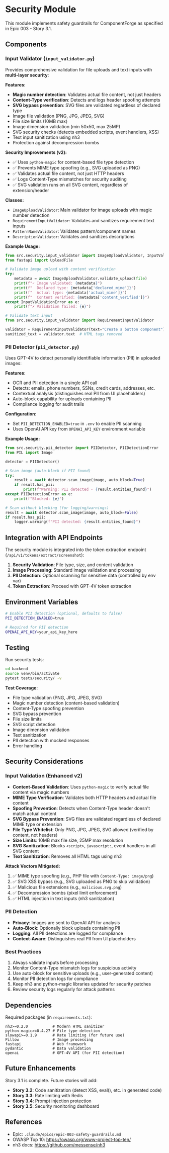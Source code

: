# Security Module

This module implements safety guardrails for ComponentForge as specified in Epic 003 - Story 3.1.

## Components

### Input Validator (`input_validator.py`)

Provides comprehensive validation for file uploads and text inputs with **multi-layer security**:

**Features:**
- **Magic number detection**: Validates actual file content, not just headers
- **Content-Type verification**: Detects and logs header spoofing attempts
- **SVG bypass prevention**: SVG files are validated regardless of declared type
- Image file validation (PNG, JPG, JPEG, SVG)
- File size limits (10MB max)
- Image dimension validation (min 50x50, max 25MP)
- SVG security checks (detects embedded scripts, event handlers, XSS)
- Text input sanitization using nh3
- Protection against decompression bombs

**Security Improvements (v2):**
- ✅ Uses `python-magic` for content-based file type detection
- ✅ Prevents MIME type spoofing (e.g., SVG uploaded as PNG)
- ✅ Validates actual file content, not just HTTP headers
- ✅ Logs Content-Type mismatches for security auditing
- ✅ SVG validation runs on all SVG content, regardless of extension/header

**Classes:**
- `ImageUploadValidator`: Main validator for image uploads with magic number detection
- `RequirementInputValidator`: Validates and sanitizes requirement text inputs
- `PatternNameValidator`: Validates pattern/component names
- `DescriptionValidator`: Validates and sanitizes descriptions

**Example Usage:**

```python
from src.security.input_validator import ImageUploadValidator, InputValidationError
from fastapi import UploadFile

# Validate image upload with content verification
try:
    metadata = await ImageUploadValidator.validate_upload(file)
    print(f"✓ Image validated: {metadata}")
    print(f"  Declared type: {metadata['declared_mime']}")
    print(f"  Actual type: {metadata['actual_mime']}")
    print(f"  Content verified: {metadata['content_verified']}")
except InputValidationError as e:
    print(f"✗ Validation failed: {e}")

# Validate text input
from src.security.input_validator import RequirementInputValidator

validator = RequirementInputValidator(text="Create a button component")
sanitized_text = validator.text  # HTML tags removed
```

### PII Detector (`pii_detector.py`)

Uses GPT-4V to detect personally identifiable information (PII) in uploaded images:

**Features:**
- OCR and PII detection in a single API call
- Detects: emails, phone numbers, SSNs, credit cards, addresses, etc.
- Contextual analysis (distinguishes real PII from UI placeholders)
- Auto-block capability for uploads containing PII
- Compliance logging for audit trails

**Configuration:**
- Set `PII_DETECTION_ENABLED=true` in `.env` to enable PII scanning
- Uses OpenAI API key from `OPENAI_API_KEY` environment variable

**Example Usage:**

```python
from src.security.pii_detector import PIIDetector, PIIDetectionError
from PIL import Image

detector = PIIDetector()

# Scan image (auto-block if PII found)
try:
    result = await detector.scan_image(image, auto_block=True)
    if result.has_pii:
        print(f"Warning: PII detected - {result.entities_found}")
except PIIDetectionError as e:
    print(f"Blocked: {e}")

# Scan without blocking (for logging/warnings)
result = await detector.scan_image(image, auto_block=False)
if result.has_pii:
    logger.warning(f"PII detected: {result.entities_found}")
```

## Integration with API Endpoints

The security module is integrated into the token extraction endpoint (`/api/v1/tokens/extract/screenshot`):

1. **Security Validation**: File type, size, and content validation
2. **Image Processing**: Standard image validation and processing
3. **PII Detection**: Optional scanning for sensitive data (controlled by env var)
4. **Token Extraction**: Proceed with GPT-4V token extraction

## Environment Variables

```bash
# Enable PII detection (optional, defaults to false)
PII_DETECTION_ENABLED=true

# Required for PII detection
OPENAI_API_KEY=your_api_key_here
```

## Testing

Run security tests:

```bash
cd backend
source venv/bin/activate
pytest tests/security/ -v
```

**Test Coverage:**
- File type validation (PNG, JPG, JPEG, SVG)
- Magic number detection (content-based validation)
- Content-Type spoofing prevention
- SVG bypass prevention
- File size limits
- SVG script detection
- Image dimension validation
- Text sanitization
- PII detection with mocked responses
- Error handling

## Security Considerations

### Input Validation (Enhanced v2)
- **Content-Based Validation**: Uses `python-magic` to verify actual file content via magic numbers
- **MIME Type Verification**: Validates both HTTP headers and actual file content
- **Spoofing Prevention**: Detects when Content-Type header doesn't match actual content
- **SVG Bypass Prevention**: SVG files are validated regardless of declared MIME type or extension
- **File Type Whitelist**: Only PNG, JPG, JPEG, SVG allowed (verified by content, not headers)
- **Size Limits**: 10MB max file size, 25MP max resolution
- **SVG Sanitization**: Blocks `<script>`, `javascript:`, event handlers in all SVG content
- **Text Sanitization**: Removes all HTML tags using nh3

**Attack Vectors Mitigated:**
1. ✅ MIME type spoofing (e.g., PHP file with `Content-Type: image/png`)
2. ✅ SVG XSS bypass (e.g., SVG uploaded as PNG to skip validation)
3. ✅ Malicious file extensions (e.g., `malicious.svg.png`)
4. ✅ Decompression bombs (pixel limit enforcement)
5. ✅ HTML injection in text inputs (nh3 sanitization)

### PII Detection
- **Privacy**: Images are sent to OpenAI API for analysis
- **Auto-Block**: Optionally block uploads containing PII
- **Logging**: All PII detections are logged for compliance
- **Context-Aware**: Distinguishes real PII from UI placeholders

### Best Practices
1. Always validate inputs before processing
2. Monitor Content-Type mismatch logs for suspicious activity
3. Use auto-block for sensitive uploads (e.g., user-generated content)
4. Monitor PII detection logs for compliance
5. Keep nh3 and python-magic libraries updated for security patches
6. Review security logs regularly for attack patterns

## Dependencies

Required packages (in `requirements.txt`):
```
nh3>=0.2.0           # Modern HTML sanitizer
python-magic>=0.4.27 # File type detection
slowapi>=0.1.9       # Rate limiting (for future use)
Pillow               # Image processing
fastapi              # Web framework
pydantic             # Data validation
openai               # GPT-4V API (for PII detection)
```

## Future Enhancements

Story 3.1 is complete. Future stories will add:

- **Story 3.2**: Code sanitization (detect XSS, eval(), etc. in generated code)
- **Story 3.3**: Rate limiting with Redis
- **Story 3.4**: Prompt injection protection
- **Story 3.5**: Security monitoring dashboard

## References

- Epic: `.claude/epics/epic-003-safety-guardrails.md`
- OWASP Top 10: https://owasp.org/www-project-top-ten/
- nh3 docs: https://github.com/messense/nh3
